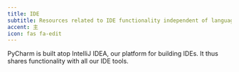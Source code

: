 ```yaml
---
title: IDE
subtitle: Resources related to IDE functionality independent of language.
accent: 主
icon: fas fa-edit
---
```


PyCharm is built atop IntelliJ IDEA, our platform for building IDEs. It thus shares functionality with all our IDE tools.
